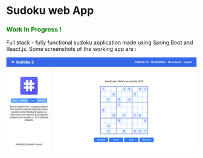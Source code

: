 # Sudoku web App

<h3 style="color: green">Work In Progress !</h3>

<p>Full stack - fully functional sudoku application made using Spring Boot and React.js. Some screenshots of the working app are :</p>

![Game Board](https://github.com/mranand4/sudoku_app/blob/main/sudoku2/public/screens/sudoku_sc1.png?raw=true "Game Board")
